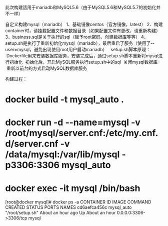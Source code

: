 此次构建适用于mariadb和MySQL5.6（由于MySQL5.6和MySQL5.7的初始化并不一样）

自定义构建mysql（mariadb）
  1、基础镜像centos（官方镜像，latest）
  2、构建container时，请挂载配置文件和数据目录（如果配置文件有更改，请重新构建）
  3、business.sql是关于执行的sql（赋予root密码，创建数据库等等）
  4、setup.sh是执行了重新初始化mysql（mariadb），最后重启了服务（使用了--user=mysql，避免出现使用root用户启动mariadb）
  
setup.sh脚本原理：
  Dockerfile用来安装数据库服务，安装完成后，通过setup.sh脚本重新将mysql进行初始化
  初始化后，开启MySQL服务执行setup.sh中的sql
  关闭mysql数据库
  重新以前台的方式启动MySQL数据库服务
  


构建过程：
  # docker build -t mysql_auto .
  # docker run -d --name=mysql -v /root/mysql/server.cnf:/etc/my.cnf.d/server.cnf -v /data/mysql:/var/lib/mysql -p3306:3306 mysql_auto
  # docker exec -it mysql /bin/bash
  
  [root@docker mysql]# docker ps -a
  CONTAINER ID        IMAGE               COMMAND             CREATED             STATUS              PORTS                    NAMES
  cd6aefca456c        mysql_auto          "/root/setup.sh"    About an hour ago   Up About an hour    0.0.0.0:3306->3306/tcp   mysql
